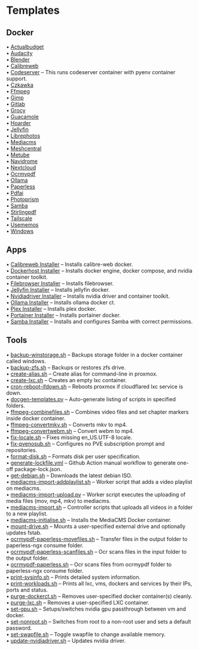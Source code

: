 # Templates

## Docker
•   [Actualbudget](https://github.com/therepos/proxmox/blob/main/docker/actualbudget-docker-compose.yml)  
•   [Audacity](https://github.com/therepos/proxmox/blob/main/docker/audacity-docker-compose.yml)  
•   [Blender](https://github.com/therepos/proxmox/blob/main/docker/blender-docker-compose.yml)  
•   [Calibreweb](https://github.com/therepos/proxmox/blob/main/docker/calibreweb-docker-compose.yml)  
•   [Codeserver](https://github.com/therepos/proxmox/blob/main/docker/codeserver-docker-compose.yml) – This runs codeserver container with pyenv container support.  
•   [Czkawka](https://github.com/therepos/proxmox/blob/main/docker/czkawka-docker-compose.yml)  
•   [Ffmpeg](https://github.com/therepos/proxmox/blob/main/docker/ffmpeg-docker-compose.yml)  
•   [Gimp](https://github.com/therepos/proxmox/blob/main/docker/gimp-docker-compose.yml)  
•   [Gitlab](https://github.com/therepos/proxmox/blob/main/docker/gitlab-docker-compose.yml)  
•   [Grocy](https://github.com/therepos/proxmox/blob/main/docker/grocy-docker-compose.yml)  
•   [Guacamole](https://github.com/therepos/proxmox/blob/main/docker/guacamole-docker-compose.yml)  
•   [Hoarder](https://github.com/therepos/proxmox/blob/main/docker/hoarder-docker-compose.yml)  
•   [Jellyfin](https://github.com/therepos/proxmox/blob/main/docker/jellyfin-docker-compose.yml)  
•   [Librephotos](https://github.com/therepos/proxmox/blob/main/docker/librephotos-docker-compose.yml)  
•   [Mediacms](https://github.com/therepos/proxmox/blob/main/docker/mediacms-docker-compose.yml)  
•   [Meshcentral](https://github.com/therepos/proxmox/blob/main/docker/meshcentral-docker-compose.yml)  
•   [Metube](https://github.com/therepos/proxmox/blob/main/docker/metube-docker-compose.yml)  
•   [Navidrome](https://github.com/therepos/proxmox/blob/main/docker/navidrome-docker-compose.yml)  
•   [Nextcloud](https://github.com/therepos/proxmox/blob/main/docker/nextcloud-docker-compose.yml)  
•   [Ocrmypdf](https://github.com/therepos/proxmox/blob/main/docker/ocrmypdf-docker-compose.yml)  
•   [Ollama](https://github.com/therepos/proxmox/blob/main/docker/ollama-docker-compose.yml)  
•   [Paperless](https://github.com/therepos/proxmox/blob/main/docker/paperless-docker-compose.yml)  
•   [Pdfai](https://github.com/therepos/proxmox/blob/main/docker/pdfai-docker-compose.yml)  
•   [Photoprism](https://github.com/therepos/proxmox/blob/main/docker/photoprism-docker-compose.yml)  
•   [Samba](https://github.com/therepos/proxmox/blob/main/docker/samba-docker-compose.yml)  
•   [Stirlingpdf](https://github.com/therepos/proxmox/blob/main/docker/stirlingpdf-docker-compose.yml)  
•   [Tailscale](https://github.com/therepos/proxmox/blob/main/docker/tailscale-docker-compose.yml)  
•   [Usememos](https://github.com/therepos/proxmox/blob/main/docker/usememos-docker-compose.yml)  
•   [Windows](https://github.com/therepos/proxmox/blob/main/docker/windows-docker-compose.yml)  

## Apps
•   [Calibreweb Installer](https://github.com/therepos/proxmox/blob/main/apps/install-calibreweb.sh) – Installs calibre-web docker.  
•   [Dockerhost Installer](https://github.com/therepos/proxmox/blob/main/apps/install-dockerhost.sh) – Installs docker engine, docker compose, and nvidia container toolkit.  
•   [Filebrowser Installer](https://github.com/therepos/proxmox/blob/main/apps/install-filebrowser.sh) – Installs filebrowser.  
•   [Jellyfin Installer](https://github.com/therepos/proxmox/blob/main/apps/install-jellyfin.sh) – Installs jellyfin docker.  
•   [Nvidiadriver Installer](https://github.com/therepos/proxmox/blob/main/apps/install-nvidiadriver.sh) – Installs nvidia driver and container toolkit.  
•   [Ollama Installer](https://github.com/therepos/proxmox/blob/main/apps/install-ollama.sh) – Installs ollama docker ct.  
•   [Plex Installer](https://github.com/therepos/proxmox/blob/main/apps/install-plex.sh) – Installs plex docker.  
•   [Portainer Installer](https://github.com/therepos/proxmox/blob/main/apps/install-portainer.sh) – Installs portainer docker.  
•   [Samba Installer](https://github.com/therepos/proxmox/blob/main/apps/install-samba.sh) – Installs and configures Samba with correct permissions.  

## Tools
•   [backup-winstorage.sh](https://github.com/therepos/proxmox/blob/main/tools/backup-winstorage.sh) – Backups storage folder in a docker container called windows.  
•   [backup-zfs.sh](https://github.com/therepos/proxmox/blob/main/tools/backup-zfs.sh) – Backups or restores zfs drive.  
•   [create-alias.sh](https://github.com/therepos/proxmox/blob/main/tools/create-alias.sh) – Create alias for command-line in proxmox.  
•   [create-lxc.sh](https://github.com/therepos/proxmox/blob/main/tools/create-lxc.sh) – Creates an empty lxc container.  
•   [cron-reboot-ifdown.sh](https://github.com/therepos/proxmox/blob/main/tools/cron-reboot-ifdown.sh) – Reboots proxmox if cloudflared lxc service is down.  
•   [docgen-templates.py](https://github.com/therepos/proxmox/blob/main/tools/docgen-templates.py) – Auto-generate listing of scripts in specified folders.  
•   [ffmpeg-combinefiles.sh](https://github.com/therepos/proxmox/blob/main/tools/ffmpeg-combinefiles.sh) – Combines video files and set chapter markers inside docker container.  
•   [ffmpeg-convertmkv.sh](https://github.com/therepos/proxmox/blob/main/tools/ffmpeg-convertmkv.sh) – Converts mkv to mp4.  
•   [ffmpeg-convertwebm.sh](https://github.com/therepos/proxmox/blob/main/tools/ffmpeg-convertwebm.sh) – Convert webm to mp4.  
•   [fix-locale.sh](https://github.com/therepos/proxmox/blob/main/tools/fix-locale.sh) – Fixes missing en_US.UTF-8 locale.  
•   [fix-pvenosub.sh](https://github.com/therepos/proxmox/blob/main/tools/fix-pvenosub.sh) – Configures no PVE subscription prompt and repositories.  
•   [format-disk.sh](https://github.com/therepos/proxmox/blob/main/tools/format-disk.sh) – Formats disk per user specification.  
•   [generate-lockfile.yml](https://github.com/therepos/proxmox/blob/main/tools/generate-lockfile.yml) – Github Action manual workflow to generate one-off package-lock.json.  
•   [get-debian.sh](https://github.com/therepos/proxmox/blob/main/tools/get-debian.sh) – Downloads the latest debian ISO.  
•   [mediacms-import-addplaylist.sh](https://github.com/therepos/proxmox/blob/main/tools/mediacms-import-addplaylist.sh) – Worker script that adds a video playlist on mediacms.  
•   [mediacms-import-upload.py](https://github.com/therepos/proxmox/blob/main/tools/mediacms-import-upload.py) – Worker script executes the uploading of media files (mov, mp4, mkv) to mediacms.  
•   [mediacms-import.sh](https://github.com/therepos/proxmox/blob/main/tools/mediacms-import.sh) – Controller scripts that uploads all videos in a folder to a new playlist.  
•   [mediacms-initialise.sh](https://github.com/therepos/proxmox/blob/main/tools/mediacms-initialise.sh) – Installs the MediaCMS Docker container.  
•   [mount-drive.sh](https://github.com/therepos/proxmox/blob/main/tools/mount-drive.sh) – Mounts a user-specified external drive and optionally updates fstab.  
•   [ocrmypdf-paperless-movefiles.sh](https://github.com/therepos/proxmox/blob/main/tools/ocrmypdf-paperless-movefiles.sh) – Transfer files in the output folder to paperless-ngx consume folder.  
•   [ocrmypdf-paperless-scanfiles.sh](https://github.com/therepos/proxmox/blob/main/tools/ocrmypdf-paperless-scanfiles.sh) – Ocr scans files in the input folder to the output folder.  
•   [ocrmypdf-paperless.sh](https://github.com/therepos/proxmox/blob/main/tools/ocrmypdf-paperless.sh) – Ocr scans files from ocrmypdf folder to paperless-ngx consume folder.  
•   [print-sysinfo.sh](https://github.com/therepos/proxmox/blob/main/tools/print-sysinfo.sh) – Prints detailed system information.  
•   [print-workloads.sh](https://github.com/therepos/proxmox/blob/main/tools/print-workloads.sh) – Prints all lxc, vms, dockers and services by their IPs, ports and status.  
•   [purge-dockerct.sh](https://github.com/therepos/proxmox/blob/main/tools/purge-dockerct.sh) – Removes user-specified docker container(s) cleanly.  
•   [purge-lxc.sh](https://github.com/therepos/proxmox/blob/main/tools/purge-lxc.sh) – Removes a user-specified LXC container.  
•   [set-gpu.sh](https://github.com/therepos/proxmox/blob/main/tools/set-gpu.sh) – Setups/switches nvidia gpu passthrough between vm and docker.  
•   [set-nonroot.sh](https://github.com/therepos/proxmox/blob/main/tools/set-nonroot.sh) – Switches from root to a non-root user and sets a default password.  
•   [set-swapfile.sh](https://github.com/therepos/proxmox/blob/main/tools/set-swapfile.sh) – Toggle swapfile to change available memory.  
•   [update-nvidiadriver.sh](https://github.com/therepos/proxmox/blob/main/tools/update-nvidiadriver.sh) – Updates nvidia driver.  
